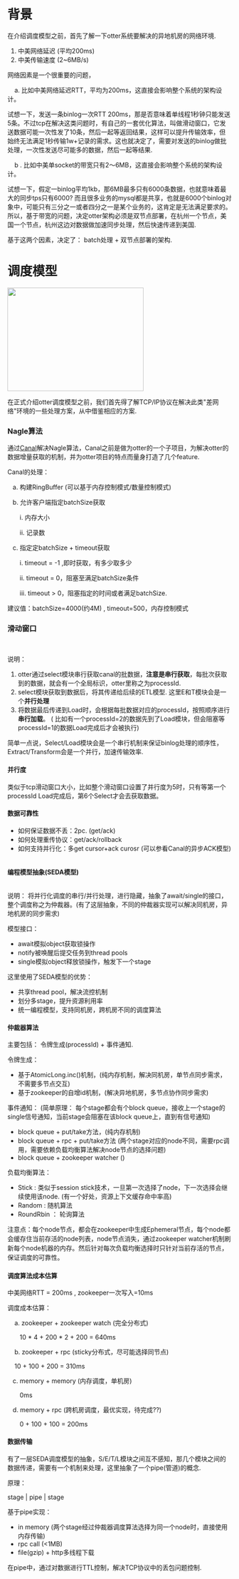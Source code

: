 <div class="blog_content">
    <div style="font-size: 14px;" class="iteye-blog-content-contain">
<h1>背景</h1>
<p> 在介绍调度模型之前，首先了解一下otter系统要解决的异地机房的网络环境.  </p>
<p> </p>
<ol>
<li>中美网络延迟 (平均200ms)</li>
<li>中美传输速度 (2~6MB/s)</li>
</ol>
<p>网络因素是一个很重要的问题，</p>
<p>&nbsp;&nbsp;&nbsp;   a.  比如中美网络延迟RTT，平均为200ms，这直接会影响整个系统的架构设计。</p>
<p>试想一下，发送一条binlog一次RTT 200ms，那是否意味着单线程1秒钟只能发送5条。不过tcp在解决这类问题时，有自己的一套优化算法，叫做滑动窗口，它发送数据可能一次性发了10条，然后一起等返回结果，这样可以提升传输效率，但始终无法满足1秒传输1w+记录的需求。这也就决定了，需要对发送的binlog做批处理，一次性发送尽可能多的数据，然后一起等结果. </p>
<p> </p>
<p>&nbsp;&nbsp;&nbsp;   b . 比如中美单socket的带宽只有2～6MB，这直接会影响整个系统的架构设计。</p>
<p>试想一下，假定一binlog平均1kb，那6MB最多只有6000条数据，也就意味着最大的同步tps只有6000? 而且很多业务的mysql都是共享，也就是6000个binlog对象中，可能只有三分之一或者四分之一是某个业务的，这肯定是无法满足要求的。所以，基于带宽的问题，决定otter架构必须是双节点部署，在杭州一个节点，美国一个节点，杭州这边对数据做加速同步处理，然后快速传递到美国. </p>
<p> </p>
<p>基于这两个因素，决定了： batch处理 +  双节点部署的架构.  </p>
<p> </p>
<h1>调度模型</h1>
<p><img style="font-size: 12px; line-height: 1.5;" width="306" alt="" height="232" src="http://dl2.iteye.com/upload/attachment/0088/3053/050fca62-3302-3380-8c0c-d8afae648a35.png"></p>
<p>在正式介绍otter调度模型之前，我们首先得了解TCP/IP协议在解决此类"差网络"环境的一些处理方案，从中借鉴相应的方案.  </p>
<p> </p>
<h3>Nagle算法</h3>
<p>通过<a href="https://github.com/alibaba/canal">Canal</a>解决Nagle算法，Canal之前是做为otter的一个子项目，为解决otter的数据增量获取的机制，并为otter项目的特点而量身打造了几个feature. </p>
<p> </p>
<p>Canal的处理：</p>
<p>&nbsp;&nbsp;&nbsp;a.  构建RingBuffer (可以基于内存控制模式/数量控制模式)</p>
<p>&nbsp;&nbsp;&nbsp;b.  允许客户端指定batchSize获取</p>
<p>&nbsp;&nbsp;&nbsp;&nbsp;&nbsp;&nbsp;  i.  内存大小 </p>
<p>&nbsp;&nbsp;&nbsp;&nbsp;&nbsp;&nbsp;  ii.  记录数</p>
<p>&nbsp;&nbsp;&nbsp;c.   指定定batchSize + timeout获取</p>
<p>&nbsp;&nbsp;&nbsp;&nbsp;&nbsp;&nbsp;   i.  timeout = -1 ,即时获取，有多少取多少</p>
<p>&nbsp;&nbsp;&nbsp;&nbsp;&nbsp;&nbsp;   ii. timeout = 0，阻塞至满足batchSize条件</p>
<p> &nbsp;&nbsp;&nbsp;&nbsp;&nbsp;&nbsp;  iii. timeout &gt; 0，阻塞指定的时间或者满足batchSize.</p>
<p>建议值：batchSize=4000(约4M) , timeout=500，内存控制模式</p>
<p> </p>
<h3>滑动窗口</h3>
<p> <br><img alt="" src="http://dl2.iteye.com/upload/attachment/0088/3055/8849cb1e-44e0-35b9-95d8-0beda30c5929.png"></p>
<p> </p>
<p>说明：</p>
<ol>
<li>otter通过select模块串行获取canal的批数据，<strong>注意是串行获取</strong>，每批次获取到的数据，就会有一个全局标识，otter里称之为processId.  </li>
<li>select模块获取到数据后，将其传递给后续的ETL模型.  这里E和T模块会是一个<strong>并行处理</strong>
</li>
<li>将数据最后传递到Load时，会根据每批数据对应的processId，按照顺序进行<strong>串行加载</strong>。 ( 比如有一个processId=2的数据先到了Load模块，但会阻塞等processId=1的数据Load完成后才会被执行)</li>
</ol>
<p>简单一点说，Select/Load模块会是一个串行机制来保证binlog处理的顺序性，Extract/Transform会是一个并行，加速传输效率. </p>
<p> </p>
<h4><strong>并行度</strong></h4>
<p>  类似于tcp滑动窗口大小，比如整个滑动窗口设置了并行度为5时，只有等第一个processId Load完成后，第6个Select才会去获取数据。</p>
<p> </p>
<h4>数据可靠性</h4>
<ul>
<li>如何保证数据不丢：2pc.  (get/ack)</li>
<li>如何处理重传协议：get/ack/rollback</li>
<li>如何支持并行化：多get cursor+ack curosr (可以参看Canal的异步ACK模型)</li>
</ul>
<p><img alt="" src="http://dl2.iteye.com/upload/attachment/0088/3059/1c163143-39ab-3725-af98-087659976291.png"><br> </p>
<h4>编程模型抽象(SEDA模型)</h4>
<p><img alt="" src="http://dl2.iteye.com/upload/attachment/0088/3061/d02a79a7-fd5b-3059-9078-e04dce11c63f.png"></p>
<p>说明： 将并行化调度的串行/并行处理，进行隐藏，抽象了await/single的接口，整个调度称之为仲裁器。(有了这层抽象，不同的仲裁器实现可以解决同机房，异地机房的同步需求)</p>
<p>模型接口：</p>
<ul>
<li>await模拟object获取锁操作</li>
<li>notify被唤醒后提交任务到thread pools</li>
<li>single模拟object释放锁操作，触发下一个stage</li>
</ul>
<p>这里使用了SEDA模型的优势：</p>
<p> </p>
<ul>
<li>共享thread pool，解决流控机制</li>
<li>划分多stage，提升资源利用率</li>
<li>统一编程模型，支持同机房，跨机房不同的调度算法</li>
</ul>
<h4>仲裁器算法</h4>
<p>主要包括： 令牌生成(processId)  +  事件通知. </p>
<p>令牌生成：</p>
<ul>
<li>基于AtomicLong.inc()机制，(纯内存机制，解决同机房，单节点同步需求，不需要多节点交互)</li>
<li>基于zookeeper的自增id机制，(解决异地机房，多节点协作同步需求)</li>
</ul>
<p>事件通知： (简单原理： 每个stage都会有个block queue，接收上一个stage的single信号通知，当前stage会阻塞在该block queue上，直到有信号通知)</p>
<ul>
<li>block queue + put/take方法，(纯内存机制)</li>
<li>block queue + rpc + put/take方法  (两个stage对应的node不同，需要rpc调用，需要依赖负载均衡算法解决node节点的选择问题)</li>
<li>block queue  +  zookeeper watcher ()</li>
</ul>
<p>负载均衡算法：</p>
<ul>
<li>Stick :  类似于session stick技术，一旦第一次选择了node，下一次选择会继续使用该node.  (有一个好处，资源上下文缓存命中率高)</li>
<li>Random :  随机算法</li>
<li>RoundRbin ： 轮询算法 </li>
</ul>

<span style="font-size: 14px; font-weight: normal; line-height: 21px;">注意点：每个node节点，都会在zookeeper中生成Ephemeral节点，每个node都会缓存住当前存活的node列表，node节点消失，通过zookeeper watcher机制刷新每个node机器的内存。然后针对每次负载均衡选择时只针对当前存活的节点，保证调度的可靠性。</span>

<p> </p>
<h4>调度算法成本估算</h4>
<p> </p>
<p>中美网络RTT = 200ms , zookeeper一次写入=10ms</p>
<p>调度成本估算：</p>
<p>&nbsp;&nbsp;&nbsp;   a.  zookeeper + zookeeper watch (完全分布式)</p>
<p>&nbsp;&nbsp;&nbsp;&nbsp;&nbsp;&nbsp;      10 * 4 + 200 * 2 + 200 = 640ms</p>
<p>&nbsp;&nbsp;&nbsp;   b.  zookeeper + rpc (sticky分布式，尽可能选择同节点)</p>
<p>&nbsp;&nbsp;&nbsp;      10 + 100 + 200  =  310ms</p>
<p>&nbsp;&nbsp;&nbsp;c.  memory + memory (内存调度，单机房)</p>
<p>&nbsp;&nbsp;&nbsp;&nbsp;&nbsp;&nbsp;      0ms</p>
<p>&nbsp;&nbsp;&nbsp;d.  memory + rpc (跨机房调度，最优实现，待完成??)</p>
<p>&nbsp;&nbsp;&nbsp;&nbsp;&nbsp;&nbsp;     0 + 100 + 100 = 200ms</p>
<p> </p>
<h4>数据传输</h4>
<p>  有了一层SEDA调度模型的抽象，S/E/T/L模块之间互不感知，那几个模块之间的数据传递，需要有一个机制来处理，这里抽象了一个pipe(管道)的概念.  </p>
<p>原理： </p>
<p>   stage |  pipe | stage </p>
<p>基于pipe实现：</p>
<ul>
<li>in memory  (两个stage经过仲裁器调度算法选择为同一个node时，直接使用内存传输)</li>
<li>rpc call (&lt;1MB)</li>
<li>file(gzip) + http多线程下载</li>
</ul>
<p>在pipe中，通过对数据进行TTL控制，解决TCP协议中的丢包问题控制. </p>
<p> </p>
</div>